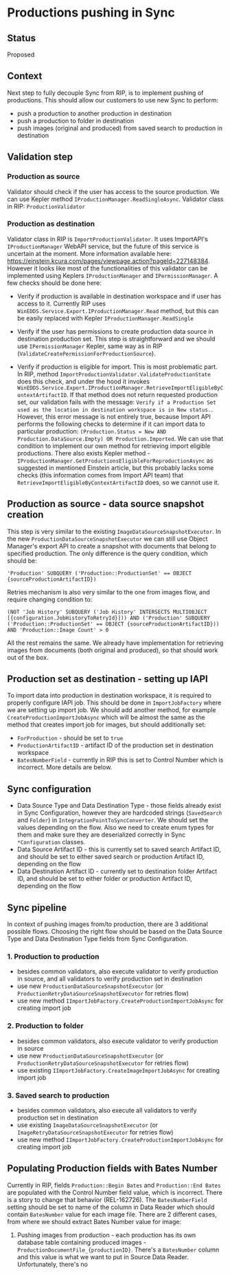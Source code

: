 # Productions pushing in Sync

## Status

Proposed

## Context

Next step to fully decouple Sync from RIP, is to implement pushing of productions. This should allow our customers to use new Sync to perform:

- push a production to another production in destination
- push a production to folder in destination
- push images (original and produced) from saved search to production in destination

## Validation step

### **Production as source**

Validator should check if the user has access to the source production. We can use Kepler method `IProductionManager.ReadSingleAsync`. Validator class in RIP: `ProductionValidator`

### **Production as destination**

Validator class in RIP is `ImportProductionValidator`. It uses ImportAPI's `IProductionManager` WebAPI service, but the future of this service is uncertain at the moment. More information available here: https://einstein.kcura.com/pages/viewpage.action?pageId=227148384. However it looks like most of the functionalities of this validator can be implemented using Keplers `IProductionManager` and `IPermissionManager`. A few checks should be done here:

- Verify if production is available in destination workspace and if user has access to it. Currently RIP uses `WinEDDS.Service.Export.IProductionManager.Read` method, but this can be easily replaced with Kepler `IProductionManager.ReadSingle`

- Verify if the user has permissions to create production data source in destination production set. This step is straightforward and we should use `IPermissionManager` Kepler, same way as in RIP (`ValidateCreatePermissionForProductionSource`).

- Verify if production is eligible for import. This is most problematic part. In RIP, method `ImportProductionValidator.ValidateProductionState` does this check, and under the hood it invokes `WinEDDS.Service.Export.IProductionManager.RetrieveImportEligibleByContextArtifactID`. If that method does not return requested production set, our validation fails with the message: `Verify if a Production Set used as the location in destination workspace is in New status.`. However, this error message is not entirely true, because Import API performs the following checks to determine if it can import data to particular production:
`(Production.Status = New AND Production.DataSource.Empty) OR Production.Imported`. We can use that condition to implement our own method for retrieving import eligible productions. There also exists Kepler method - `IProductionManager.GetProductionsEligibleForReproductionAsync` as suggested in mentioned Einstein article, but this probably lacks some checks (this information comes from Import API team) that `RetrieveImportEligibleByContextArtifactID` does, so we cannot use it.

## Production as source - data source snapshot creation

This step is very similar to the existing `ImageDataSourceSnapshotExecutor`. In the new `ProductionDataSourceSnapshotExecutor` we can still use Object Manager's export API to create a snapshot with documents that belong to specified production. The only difference is the query condition, which should be:

`'Production' SUBQUERY ('Production::ProductionSet' == OBJECT {sourceProductionArtifactID})`

Retries mechanism is also very similar to the one from images flow, and require changing condition to:

`(NOT 'Job History' SUBQUERY ('Job History' INTERSECTS MULTIOBJECT [{configuration.JobHistoryToRetryId}])) AND ('Production' SUBQUERY ('Production::ProductionSet' == OBJECT {sourceProductionArtifactID})) AND 'Production::Image Count' > 0`

All the rest remains the same. We already have implementation for retrieving images from documents (both original and produced), so that should work out of the box.

## Production set as destination - setting up IAPI

To import data into production in destination workspace, it is required to properly configure IAPI job. This should be done in `ImportJobFactory` where we are setting up import job. We should add another method, for example `CreateProductionImportJobAsync` which will be almost the same as the method that creates import job for images, but should additionally set:

- `ForProduction` - should be set to `true`
- `ProductionArtifactID` - artifact ID of the production set in destination workspace
- `BatesNumberField` - currently in RIP this is set to Control Number which is incorrect. More details are below.

## Sync configuration

- Data Source Type and Data Destination Type - those fields already exist in Sync Configuration, however they are hardcoded strings (`SavedSearch` and `Folder`) in `IntegrationPointToSyncConverter`. We should set the values depending on the flow. Also we need to create enum types for them and make sure they are deserialized correctly in Sync `*Configuration` classes.
- Data Source Artifact ID - this is currently set to saved search Artifact ID, and should be set to either saved search or production Artifact ID, depending on the flow
- Data Destination Artifact ID - currently set to destination folder Artifact ID, and should be set to either folder or production Artifact ID, depending on the flow

## Sync pipeline

In context of pushing images from/to production, there are 3 additional possible flows.
Choosing the right flow should be based on the Data Source Type and Data Destination Type fields from Sync Configuration.

### 1. Production to production

- besides common validators, also execute validator to verify production in source, and all validators to verify production set in destination
- use new `ProductionDataSourceSnapshotExecutor` (or `ProductionRetryDataSourceSnapshotExecutor` for retries flow)
- use new method `IImportJobFactory.CreateProductionImportJobAsync` for creating import job

### 2. Production to folder

- besides common validators, also execute validator to verify production in source
- use new `ProductionDataSourceSnapshotExecutor` (or `ProductionRetryDataSourceSnapshotExecutor` for retries flow)
- use existing `IImportJobFactory.CreateImageImportJobAsync` for creating import job

### 3. Saved search to production

- besides common validators, also execute all validators to verify production set in destination
- use existing `ImageDataSourceSnapshotExecutor` (or `ImageRetryDataSourceSnapshotExecutor` for retries flow)
- use new method `IImportJobFactory.CreateProductionImportJobAsync` for creating import job

## Populating Production fields with Bates Number

 Currently in RIP, fields `Production::Begin Bates` and `Production::End Bates` are populated with the Control Number field value, which is incorrect. There is a story to change that behavior (REL-162726). The `BatesNumberField` setting should be set to name of the column in Data Reader which should contain `BatesNumber` value for each image file. There are 2 different cases, from where we should extract Bates Number value for image:

 1. Pushing images from production - each production has its own database table containing produced images - `ProductionDocumentFile_{productionID}`. There's a `BatesNumber` column and this value is what we want to put in Source Data Reader. Unfortunately, there's no 